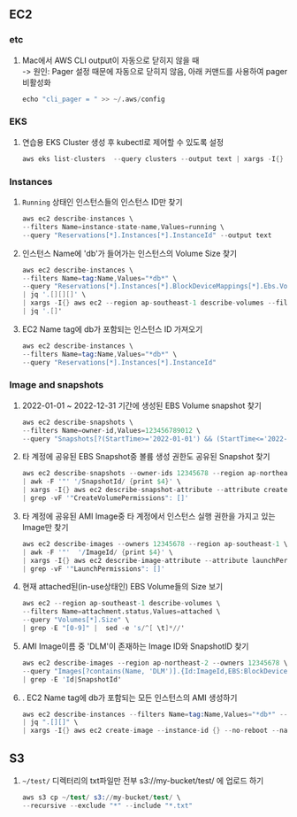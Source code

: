## EC2

### etc
1. Mac에서 AWS CLI output이 자동으로 닫히지 않을 때<br>
   -> 원인: Pager 설정 때문에 자동으로 닫히지 않음, 아래 커맨드를 사용하여 pager 비활성화
   ```s
   echo "cli_pager = " >> ~/.aws/config
   ```

### EKS
1. 연습용 EKS Cluster 생성 후 kubectl로 제어할 수 있도록 설정
   ```s
   aws eks list-clusters  --query clusters --output text | xargs -I{} aws eks update-kubeconfig --name {}
   ```

### Instances
1. `Running` 상태인 인스턴스들의 인스턴스 ID만 찾기
    ```s
    aws ec2 describe-instances \
    --filters Name=instance-state-name,Values=running \
    --query "Reservations[*].Instances[*].InstanceId" --output text
    ```
 2. 인스턴스 Name에 'db'가 들어가는 인스턴스의 Volume Size 찾기
    ```s
    aws ec2 describe-instances \
    --filters Name=tag:Name,Values="*db*" \
    --query "Reservations[*].Instances[*].BlockDeviceMappings[*].Ebs.VolumeId" --output json \
    | jq '.[][][]' \
    | xargs -I{} aws ec2 --region ap-southeast-1 describe-volumes --filters Name=volume-id,Values={} --query "Volumes[*].Size" \
    | jq '.[]'
    ```
3. EC2 Name tag에 db가 포함되는 인스턴스 ID 가져오기
    ```s
    aws ec2 describe-instances \
    --filters Name=tag:Name,Values="*db*" \
    --query "Reservations[*].Instances[*].InstanceId"
    ```

### Image and snapshots
1. 2022-01-01 ~ 2022-12-31 기간에 생성된 EBS Volume snapshot 찾기
    ```s
    aws ec2 describe-snapshots \
    --filters Name=owner-id,Values=123456789012 \
    --query "Snapshots[?(StartTime>='2022-01-01') && (StartTime<='2022-12-31')].[SnapshotId]" --output text
    ```
 2. 타 계정에 공유된 EBS Snapshot중 볼륨 생성 권한도 공유된 Snapshot 찾기
    ```s
    aws ec2 describe-snapshots --owner-ids 12345678 --region ap-northeast-2 \
    | awk -F '"' '/SnapshotId/ {print $4}' \
    | xargs -I{} aws ec2 describe-snapshot-attribute --attribute createVolumePermission --snapshot-id {} --region ap-northeast-2 \
    | grep -vF '"CreateVolumePermissions": []'
    ```
 3. 타 계정에 공유된 AMI Image중 타 계정에서 인스턴스 실행 권한을 가지고 있는 Image만 찾기
    ```s
    aws ec2 describe-images --owners 12345678 --region ap-southeast-1 \
    | awk -F '"'  '/ImageId/ {print $4}' \
    | xargs -I{} aws ec2 describe-image-attribute --attribute launchPermission --image-id {} --region ap-southeast-1 \
    | grep -vF '"LaunchPermissions": []'
    ```
 4. 현재 attached된(in-use상태인) EBS Volume들의 Size 보기
    ```s
    aws ec2 --region ap-southeast-1 describe-volumes \
    --filters Name=attachment.status,Values=attached \
    --query "Volumes[*].Size" \
    | grep -E "[0-9]" |  sed -e 's/^[ \t]*//'
    ```
 5. AMI Image이름 중 'DLM'이 존재하는 Image ID와 SnapshotID 찾기
    ```s
    aws ec2 describe-images --region ap-northeast-2 --owners 12345678 \
    --query "Images[?contains(Name, 'DLM')].{Id:ImageId,EBS:BlockDeviceMappings}" \
    | grep -E 'Id|SnapshotId'
    ```
 6. . EC2 Name tag에 db가 포함되는 모든 인스턴스의 AMI 생성하기
    ```s
    aws ec2 describe-instances --filters Name=tag:Name,Values="*db*" --query "Reservations[*].Instances[*].InstanceId" \
    | jq ".[][]" \
    | xargs -I{} aws ec2 create-image --instance-id {} --no-reboot --name {}
    ```

## S3
1. `~/test/` 디렉터리의 txt파일만 전부 s3://my-bucket/test/ 에 업로드 하기
    ```s
    aws s3 cp ~/test/ s3://my-bucket/test/ \
    --recursive --exclude "*" --include "*.txt"
    ```
